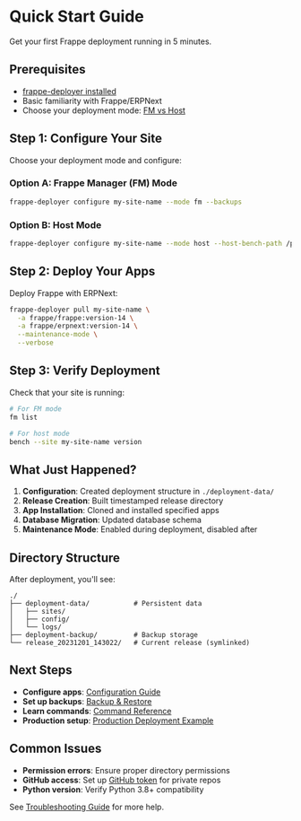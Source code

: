 # Quick Start Guide

Get your first Frappe deployment running in 5 minutes.

## Prerequisites

- [frappe-deployer installed](installation.md)
- Basic familiarity with Frappe/ERPNext
- Choose your deployment mode: [FM vs Host](deployment-modes.md)

## Step 1: Configure Your Site

Choose your deployment mode and configure:

### Option A: Frappe Manager (FM) Mode
```bash
frappe-deployer configure my-site-name --mode fm --backups
```

### Option B: Host Mode
```bash
frappe-deployer configure my-site-name --mode host --host-bench-path /path/to/bench --backups
```

## Step 2: Deploy Your Apps

Deploy Frappe with ERPNext:

```bash
frappe-deployer pull my-site-name \
  -a frappe/frappe:version-14 \
  -a frappe/erpnext:version-14 \
  --maintenance-mode \
  --verbose
```

## Step 3: Verify Deployment

Check that your site is running:

```bash
# For FM mode
fm list

# For host mode
bench --site my-site-name version
```

## What Just Happened?

1. **Configuration**: Created deployment structure in `./deployment-data/`
2. **Release Creation**: Built timestamped release directory
3. **App Installation**: Cloned and installed specified apps
4. **Database Migration**: Updated database schema
5. **Maintenance Mode**: Enabled during deployment, disabled after

## Directory Structure

After deployment, you'll see:

```
./
├── deployment-data/           # Persistent data
│   ├── sites/
│   ├── config/
│   └── logs/
├── deployment-backup/         # Backup storage
└── release_20231201_143022/   # Current release (symlinked)
```

## Next Steps

- **Configure apps**: [Configuration Guide](configuration.md)
- **Set up backups**: [Backup & Restore](backup-restore.md)
- **Learn commands**: [Command Reference](commands/)
- **Production setup**: [Production Deployment Example](examples/production-deployment.md)

## Common Issues

- **Permission errors**: Ensure proper directory permissions
- **GitHub access**: Set up [GitHub token](configuration.md#github-token) for private repos
- **Python version**: Verify Python 3.8+ compatibility

See [Troubleshooting Guide](troubleshooting.md) for more help.
